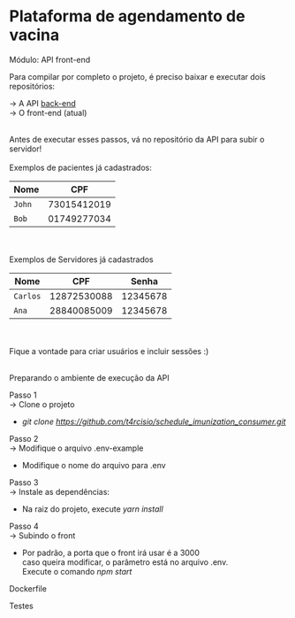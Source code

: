 # Plataforma de agendamento de vacina

Módulo: API front-end

Para compilar por completo o projeto, é preciso baixar e executar dois repositórios:

->	A API [back-end](https://github.com/t4rcisio/schedule_imunization_api) <br/>
->	O front-end (atual)

<br/>
Antes de executar esses passos, vá no repositório da API para subir o servidor!
<br/>
<br/>
Exemplos de pacientes já cadastrados:

 Nome           | CPF           |
| ------------- | ------------- |
| `John`        | 73015412019   |
| `Bob`         | 01749277034   |

<br/>
<br/> 
Exemplos de Servidores já cadastrados

 Nome           | CPF           | Senha       |
| ------------- | ------------- | --------    |
| `Carlos`      | 12872530088   | 12345678    |
| `Ana`         | 28840085009   | 12345678    |
<br/>

<br/>
Fique a vontade para criar usuários e incluir sessões :)
<br/>
<br/>


Preparando o ambiente de execução da API

Passo 1<br/>
-> Clone o projeto
- *git clone https://github.com/t4rcisio/schedule_imunization_consumer.git*

Passo 2<br/>
-> Modifique o arquivo .env-example
-  Modifique o nome do arquivo para .env 

Passo 3 <br/>
-> Instale as dependências:
- Na raiz do projeto, execute  *yarn install*

Passo 4 <br/>
-> Subindo o front
- Por padrão, a porta que o front irá usar é a 3000<br />
        caso queira modificar, o parâmetro está no arquivo .env.<br />
        Execute o comando *npm start*

Dockerfile<br />

Testes<br />


